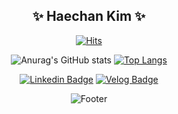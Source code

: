 <!--
**bluesun147/bluesun147** is a ✨ _special_ ✨ repository because its `README.md` (this file) appears on your GitHub profile.

Here are some ideas to get you started: 

- 🔭 I’m currently working on ...
- 🌱 I’m currently learning ...
- 👯 I’m looking to collaborate on ...
- 🤔 I’m looking for help with ...
- 💬 Ask me about ...
- 📫 How to reach me: ...
- 😄 Pronouns: ...
- ⚡ Fun fact: ...
-->
<div align="center">
	
## ✨ Haechan Kim ✨
	
[![Hits](https://hits.seeyoufarm.com/api/count/incr/badge.svg?url=https%3A%2F%2Fgithub.com%2Fbluesun147&count_bg=%2379C83D&title_bg=%23555555&icon=&icon_color=%23E7E7E7&title=hits&edge_flat=false)](https://hits.seeyoufarm.com)

![Anurag's GitHub stats](https://github-readme-stats.vercel.app/api?username=bluesun147&show_icons=true)
[![Top Langs](https://github-readme-stats.vercel.app/api/top-langs/?username=bluesun147&layout=compact)](https://github.com/bluesun147/github-readme-stats)
	
[![Linkedin Badge](https://img.shields.io/badge/-LinkedIn-blue?style=flat-square&logo=Linkedin&logoColor=white&link=https://https://www.linkedin.com/in/haechan-kim-01b2ab21b/)](https://www.linkedin.com/in/haechan-kim-01b2ab21b/)
[![Velog Badge](https://img.shields.io/badge/-velog-20C997?style=flat-square&logo=velog&logoColor=white&link=https://https://velog.io/@bluesun147)](https://velog.io/@bluesun147)
	
![Footer](https://capsule-render.vercel.app/api?type=waving&color=auto&height=200&section=footer)
</div>
